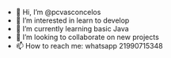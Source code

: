 - 👋 Hi, I’m @pcvasconcelos
- 👀 I’m interested in learn to develop
- 🌱 I’m currently learning basic Java
- 💞️ I’m looking to collaborate on new projects
- 📫 How to reach me: whatsapp 21990715348

<!---
pcvasconcelos/pcvasconcelos is a ✨ special ✨ repository because its `README.md` (this file) appears on your GitHub profile.
You can click the Preview link to take a look at your changes.
--->
